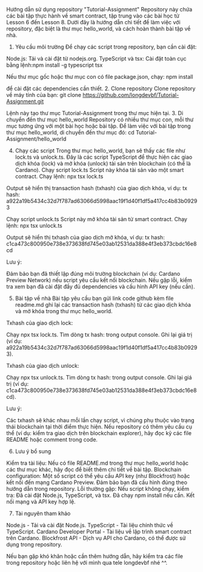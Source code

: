 Hướng dẫn sử dụng repository "Tutorial-Assignment"
Repository này chứa các bài tập thực hành về smart contract, tập trung vào các bài học từ Lesson 6 đến Lesson 8. Dưới đây là hướng dẫn chi tiết để làm việc với repository, đặc biệt là thư mục hello_world, và cách hoàn thành bài tập về nhà.
1. Yêu cầu môi trường
Để chạy các script trong repository, bạn cần cài đặt:

Node.js: Tải và cài đặt từ nodejs.org.
TypeScript và tsx: Cài đặt toàn cục bằng lệnh:npm install -g typescript tsx



Nếu thư mục gốc hoặc thư mục con có file package.json, chạy:
npm install

để cài đặt các dependencies cần thiết.
2. Clone repository
Clone repository về máy tính của bạn:
git clone https://github.com/longdevbf/Tutorial-Assignment.git

Lệnh này tạo thư mục Tutorial-Assignment trong thư mục hiện tại.
3. Di chuyển đến thư mục hello_world
Repository có nhiều thư mục con, mỗi thư mục tương ứng với một bài học hoặc bài tập. Để làm việc với bài tập trong thư mục hello_world, di chuyển đến thư mục đó:
cd Tutorial-Assignment/hello_world

4. Chạy các script
Trong thư mục hello_world, bạn sẽ thấy các file như lock.ts và unlock.ts. Đây là các script TypeScript để thực hiện các giao dịch khóa (lock) và mở khóa (unlock) tài sản trên blockchain (có thể là Cardano).
Chạy script lock.ts
Script này khóa tài sản vào một smart contract. Chạy lệnh:
npx tsx lock.ts

Output sẽ hiển thị transaction hash (txhash) của giao dịch khóa, ví dụ:
tx hash: a922a19b5434c32d7f787ad63066d5998aac19f1d40f1df5a417cc4b83b09293

Chạy script unlock.ts
Script này mở khóa tài sản từ smart contract. Chạy lệnh:
npx tsx unlock.ts

Output sẽ hiển thị txhash của giao dịch mở khóa, ví dụ:
tx hash: c1ca473c800950e738e373638fd745e03ab12531da388e4f3eb373cbdc16e8cd

Lưu ý:

Đảm bảo bạn đã thiết lập đúng môi trường blockchain (ví dụ: Cardano Preview Network) nếu script yêu cầu kết nối blockchain.
Nếu gặp lỗi, kiểm tra xem bạn đã cài đặt đầy đủ dependencies và cấu hình API key (nếu cần).

5. Bài tập về nhà
Bài tập yêu cầu bạn gửi link code github kèm file readme.md ghi lại các transaction hash (txhash) từ các giao dịch khóa và mở khóa trong thư mục hello_world.

Txhash của giao dịch lock:

Chạy npx tsx lock.ts.
Tìm dòng tx hash: <hash> trong output console.
Ghi lại giá trị <hash> (ví dụ: a922a19b5434c32d7f787ad63066d5998aac19f1d40f1df5a417cc4b83b09293).


Txhash của giao dịch unlock:

Chạy npx tsx unlock.ts.
Tìm dòng tx hash: <hash> trong output console.
Ghi lại giá trị <hash> (ví dụ: c1ca473c800950e738e373638fd745e03ab12531da388e4f3eb373cbdc16e8cd).



Lưu ý:

Các txhash sẽ khác nhau mỗi lần chạy script, vì chúng phụ thuộc vào trạng thái blockchain tại thời điểm thực hiện.
Nếu repository có thêm yêu cầu cụ thể (ví dụ: kiểm tra giao dịch trên blockchain explorer), hãy đọc kỹ các file README hoặc comment trong code.

6. Lưu ý bổ sung

Kiểm tra tài liệu: Nếu có file README.md trong thư mục hello_world hoặc các thư mục khác, hãy đọc để biết thêm chi tiết về bài tập.
Blockchain configuration: Một số script có thể yêu cầu API key (như Blockfrost) hoặc kết nối đến mạng Cardano Preview. Đảm bảo bạn đã cấu hình đúng theo hướng dẫn trong repository.
Lỗi thường gặp: Nếu script không chạy, kiểm tra:
Đã cài đặt Node.js, TypeScript, và tsx.
Đã chạy npm install nếu cần.
Kết nối mạng và API key hợp lệ.



7. Tài nguyên tham khảo

Node.js - Tải và cài đặt Node.js.
TypeScript - Tài liệu chính thức về TypeScript.
Cardano Developer Portal - Tài liệu về lập trình smart contract trên Cardano.
Blockfrost API - Dịch vụ API cho Cardano, có thể được sử dụng trong repository.

Nếu bạn gặp khó khăn hoặc cần thêm hướng dẫn, hãy kiểm tra các file trong repository hoặc liên hệ với mình qua tele longdevbf nhé ^^.

